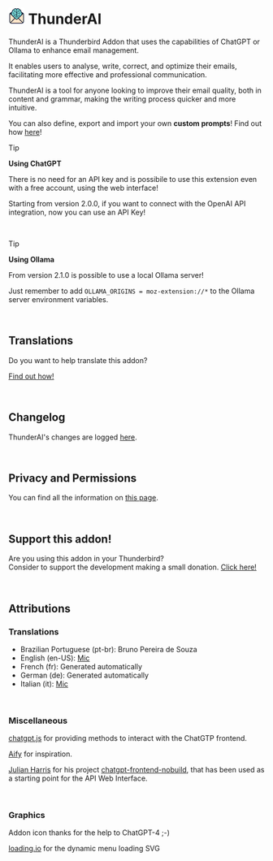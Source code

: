 # ![ThunderAI icon](images/icon-32px.png "ThunderAI") ThunderAI

ThunderAI is a Thunderbird Addon that uses the capabilities of ChatGPT or Ollama to enhance email management.

It enables users to analyse, write, correct, and optimize their emails, facilitating more effective and professional communication.

ThunderAI is a tool for anyone looking to improve their email quality, both in content and grammar, making the writing process quicker and more intuitive. 

You can also define, export and import your own **custom prompts**!
Find out how [here](https://micz.it/thunderbird-addon-thunderai/custom-prompts/)!


> [!TIP]
> **Using ChatGPT**
> 
> There is no need for an API key and is possibile to use this extension even with a free account, using the web interface!
> 
> Starting from version 2.0.0, if you want to connect with the OpenAI API integration, now you can use an API Key!

<br>

> [!TIP]
> **Using Ollama**
>
> From version 2.1.0 is possible to use a local Ollama server!
>
> Just remember to add `OLLAMA_ORIGINS = moz-extension://*` to the Ollama server environment variables.


<br>

## Translations
Do you want to help translate this addon?

[Find out how!](https://micz.it/thunderbird-addon-thunderai/translate/)

<br>

## Changelog
ThunderAI's changes are logged [here](CHANGELOG.md).

<br>

## Privacy and Permissions
You can find all the information on [this page](https://micz.it/thunderbird-addon-thunderai/privacy-permissions/).

<br>

## Support this addon!
Are you using this addon in your Thunderbird?
<br>Consider to support the development making a small donation. [Click here!](https://www.paypal.com/donate/?business=UHN4SXPGEXWQL&no_recurring=1&item_name=Thunderbird+Addon+ThunderAI&currency_code=EUR)

<br>

## Attributions

### Translations
- Brazilian Portuguese (pt-br): Bruno Pereira de Souza
- English (en-US): [Mic](https://github.com/micz/)
- French (fr): Generated automatically
- German (de): Generated automatically
- Italian (it): [Mic](https://github.com/micz/)


<br>

### Miscellaneous
<a href="https://github.com/KudoAI/chatgpt.js">chatgpt.js</a> for providing methods to interact with the ChatGTP frontend.

<a href="https://github.com/ali-raheem/Aify">Aify</a> for inspiration.

<a href="https://github.com/boxabirds">Julian Harris</a> for his project <a href="https://github.com/boxabirds/chatgpt-frontend-nobuild">chatgpt-frontend-nobuild</a>, that has been used as a starting point for the API Web Interface.


<br>

### Graphics
Addon icon thanks for the help to ChatGPT-4 ;-)

<a href="https://loading.io">loading.io</a> for the dynamic menu loading SVG
